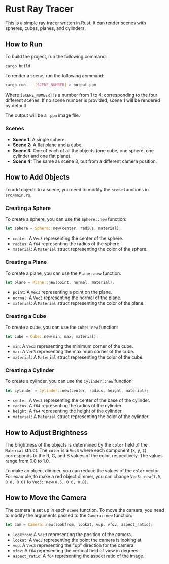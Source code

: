 # Rust Ray Tracer

This is a simple ray tracer written in Rust. It can render scenes with spheres, cubes, planes, and cylinders.

## How to Run

To build the project, run the following command:

```bash
cargo build
```

To render a scene, run the following command:

```bash
cargo run -- [SCENE_NUMBER] > output.ppm
```

Where `[SCENE_NUMBER]` is a number from 1 to 4, corresponding to the four different scenes. If no scene number is provided, scene 1 will be rendered by default.

The output will be a `.ppm` image file.

### Scenes

- **Scene 1:** A single sphere.
- **Scene 2:** A flat plane and a cube.
- **Scene 3:** One of each of all the objects (one cube, one sphere, one cylinder and one flat plane).
- **Scene 4:** The same as scene 3, but from a different camera position.

## How to Add Objects

To add objects to a scene, you need to modify the `scene` functions in `src/main.rs`.

### Creating a Sphere

To create a sphere, you can use the `Sphere::new` function:

```rust
let sphere = Sphere::new(center, radius, material);
```

- `center`: A `Vec3` representing the center of the sphere.
- `radius`: A `f64` representing the radius of the sphere.
- `material`: A `Material` struct representing the color of the sphere.

### Creating a Plane

To create a plane, you can use the `Plane::new` function:

```rust
let plane = Plane::new(point, normal, material);
```

- `point`: A `Vec3` representing a point on the plane.
- `normal`: A `Vec3` representing the normal of the plane.
- `material`: A `Material` struct representing the color of the plane.

### Creating a Cube

To create a cube, you can use the `Cube::new` function:

```rust
let cube = Cube::new(min, max, material);
```

- `min`: A `Vec3` representing the minimum corner of the cube.
- `max`: A `Vec3` representing the maximum corner of the cube.
- `material`: A `Material` struct representing the color of the cube.

### Creating a Cylinder

To create a cylinder, you can use the `Cylinder::new` function:

```rust
let cylinder = Cylinder::new(center, radius, height, material);
```

- `center`: A `Vec3` representing the center of the base of the cylinder.
- `radius`: A `f64` representing the radius of the cylinder.
- `height`: A `f64` representing the height of the cylinder.
- `material`: A `Material` struct representing the color of the cylinder.

## How to Adjust Brightness

The brightness of the objects is determined by the `color` field of the `Material` struct. The `color` is a `Vec3` where each component (x, y, z) corresponds to the R, G, and B values of the color, respectively. The values range from 0.0 to 1.0.

To make an object dimmer, you can reduce the values of the `color` vector. For example, to make a red object dimmer, you can change `Vec3::new(1.0, 0.0, 0.0)` to `Vec3::new(0.5, 0.0, 0.0)`.

## How to Move the Camera

The camera is set up in each `scene` function. To move the camera, you need to modify the arguments passed to the `Camera::new` function:

```rust
let cam = Camera::new(lookfrom, lookat, vup, vfov, aspect_ratio);
```

- `lookfrom`: A `Vec3` representing the position of the camera.
- `lookat`: A `Vec3` representing the point the camera is looking at.
- `vup`: A `Vec3` representing the "up" direction for the camera.
- `vfov`: A `f64` representing the vertical field of view in degrees.
- `aspect_ratio`: A `f64` representing the aspect ratio of the image.
